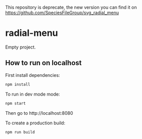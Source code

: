 This repository is deprecate, the new version you can find it on https://github.com/SpeciesFileGroup/svg_radial_menu

# radial-menu

Empty project.

## How to run on localhost

First install dependencies:

```sh
npm install
```

To run in dev mode mode:

```sh
npm start
```

Then go to http://localhost:8080

To create a production build:

```sh
npm run build
```

